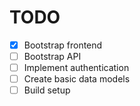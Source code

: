 # TODO

- [x] Bootstrap frontend
- [ ] Bootstrap API
- [ ] Implement authentication
- [ ] Create basic data models
- [ ] Build setup